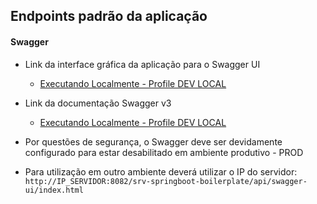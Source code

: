 ## Endpoints padrão da aplicação

#### Swagger

- Link da interface gráfica da aplicação para o Swagger UI
    - [Executando Localmente - Profile DEV LOCAL](http://localhost:8082/srv-springboot-boilerplate/api/swagger-ui/index.html)

- Link da documentação Swagger v3
    - [Executando Localmente - Profile DEV LOCAL](http://localhost:8082/srv-springboot-boilerplate/api/v3/api-docs)

- Por questões de segurança, o Swagger deve ser devidamente configurado para estar desabilitado em ambiente produtivo -
  PROD

- Para utilização em outro ambiente deverá utilizar o IP do servidor:
  `http://IP_SERVIDOR:8082/srv-springboot-boilerplate/api/swagger-ui/index.html`